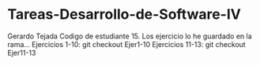 # Tareas-Desarrollo-de-Software-IV
Gerardo Tejada Codigo de estudiante 15. 
Los ejercicio lo he guardado en la rama... 
Ejercicios 1-10: git checkout 
Ejer1-10 Ejercicios 11-13: git checkout Ejer11-13
